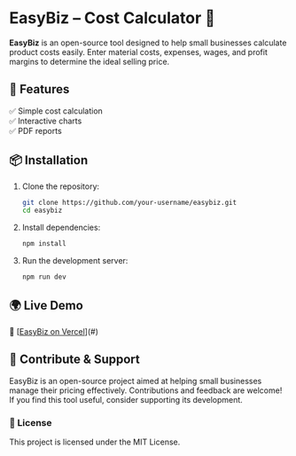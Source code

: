 # EasyBiz – Cost Calculator 💼

**EasyBiz** is an open-source tool designed to help small businesses calculate product costs easily. Enter material costs, expenses, wages, and profit margins to determine the ideal selling price.

## 🚀 Features
✅ Simple cost calculation  
✅ Interactive charts  
✅ PDF reports  

## 📦 Installation
1. Clone the repository:
   ```bash
   git clone https://github.com/your-username/easybiz.git
   cd easybiz
   ```
2. Install dependencies:
   ```bash
   npm install
   ```
3. Run the development server:
   ```bash
   npm run dev
   ```

## 🌍 Live Demo
🔗 [[EasyBiz on Vercel](https://easy-biz-alpha.vercel.app/)](#)

## 🤝 Contribute & Support
EasyBiz is an open-source project aimed at helping small businesses manage their pricing effectively. Contributions and feedback are welcome! If you find this tool useful, consider supporting its development.

### 📜 License
This project is licensed under the MIT License.

